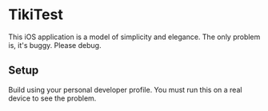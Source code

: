 # TikiTest

This iOS application is a model of simplicity and elegance. The only problem is,
it's buggy. Please debug.

## Setup

Build using your personal developer profile.
You must run this on a real device to see the problem.
